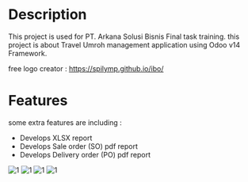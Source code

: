 # Description
This project is used for PT. Arkana Solusi Bisnis Final task training. this project is about Travel Umroh management application using Odoo v14 Framework.

free logo creator : https://spilymp.github.io/ibo/

# Features
some extra features are including :
- Develops XLSX report
- Develops Sale order (SO) pdf report
- Develops Delivery order (PO) pdf report

![1](https://user-images.githubusercontent.com/23287190/117598955-0fd67380-b173-11eb-8b5c-58ae364a0c1c.png)
![1](https://user-images.githubusercontent.com/23287190/117599064-4b713d80-b173-11eb-917c-6545c21c4c41.png)
![1](https://user-images.githubusercontent.com/23287190/117599112-63e15800-b173-11eb-8dc8-abdc5597298e.png)
![1](https://user-images.githubusercontent.com/23287190/117599195-896e6180-b173-11eb-97bd-95029fabdc40.png)
